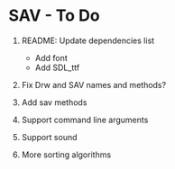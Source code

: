 # SAV - To Do

1. README: Update dependencies list
	- Add font
	- Add SDL\_ttf

2. Fix Drw and SAV names and methods?
3. Add sav methods
4. Support command line arguments
5. Support sound
6. More sorting algorithms

